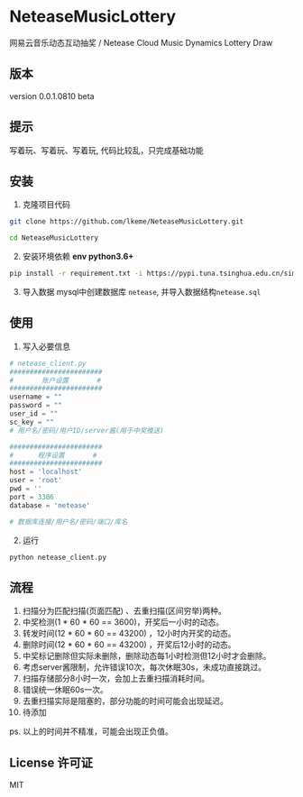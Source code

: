 # NeteaseMusicLottery
网易云音乐动态互动抽奖  / Netease Cloud Music Dynamics Lottery Draw

## 版本
version 0.0.1.0810 beta

## 提示
写着玩、写着玩、写着玩, 代码比较乱，只完成基础功能

## 安装
1. 克隆项目代码
```bash
git clone https://github.com/lkeme/NeteaseMusicLottery.git

cd NeteaseMusicLottery
```
2. 安装环境依赖 **env python3.6+**
```bash
pip install -r requirement.txt -i https://pypi.tuna.tsinghua.edu.cn/simple
```

3. 导入数据
mysql中创建数据库 `netease`, 并导入数据结构`netease.sql`

## 使用
1. 写入必要信息
```python
# netease_client.py
#######################
#       账户设置       #
#######################
username = ""
password = ""
user_id = ""
sc_key = ""
# 用户名/密码/用户ID/server酱(用于中奖推送)

#######################
#      程序设置       #
#######################
host = 'localhost'
user = 'root'
pwd = ''
port = 3306
database = 'netease'

# 数据库连接/用户名/密码/端口/库名
```

2. 运行
```bash
python netease_client.py
```

## 流程
1. 扫描分为匹配扫描(页面匹配) 、去重扫描(区间穷举)两种。
2. 中奖检测(1 * 60 * 60 == 3600)，开奖后一小时的动态。
2. 转发时间(12 * 60 * 60 == 43200) ，12小时内开奖的动态。
3. 删除时间(12 * 60 * 60 == 43200) ，开奖后12小时的动态。
5. 中奖标记删除但实际未删除，删除动态每1小时检测但12小时才会删除。
6. 考虑server酱限制，允许错误10次，每次休眠30s，未成功直接跳过。
7. 扫描存储部分8小时一次，会加上去重扫描消耗时间。
8. 错误统一休眠60s一次。
9. 去重扫描实际是阻塞的，部分功能的时间可能会出现延迟。
10. 待添加

ps. 以上的时间并不精准，可能会出现正负值。

## License 许可证
MIT
